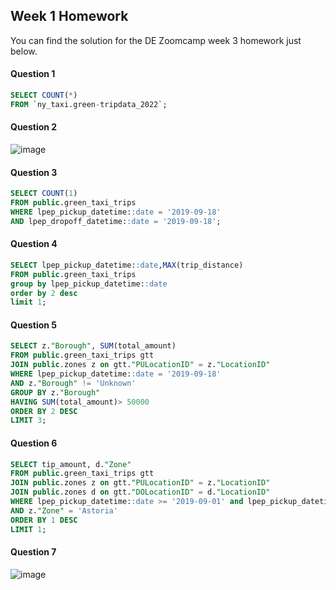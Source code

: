 ## Week 1 Homework
You can find the solution for the DE Zoomcamp week 3 homework just below.
#### Question 1

```sql
SELECT COUNT(*)
FROM `ny_taxi.green-tripdata_2022`;
```

#### Question 2
![image](https://github.com/jeanpaulrd1/data-engineering-zoomcamp/assets/19482586/ffdf9887-8c7f-44ab-b49d-45dbbdaf0a33)
#### Question 3
```sql
SELECT COUNT(1) 
FROM public.green_taxi_trips
WHERE lpep_pickup_datetime::date = '2019-09-18'
AND lpep_dropoff_datetime::date = '2019-09-18';
```
#### Question 4
```sql
SELECT lpep_pickup_datetime::date,MAX(trip_distance)
FROM public.green_taxi_trips
group by lpep_pickup_datetime::date
order by 2 desc
limit 1;
```
#### Question 5
```sql
SELECT z."Borough", SUM(total_amount)
FROM public.green_taxi_trips gtt
JOIN public.zones z on gtt."PULocationID" = z."LocationID"
WHERE lpep_pickup_datetime::date = '2019-09-18'
AND z."Borough" != 'Unknown'
GROUP BY z."Borough"
HAVING SUM(total_amount)> 50000
ORDER BY 2 DESC
LIMIT 3;
```
#### Question 6
```sql
SELECT tip_amount, d."Zone"
FROM public.green_taxi_trips gtt
JOIN public.zones z on gtt."PULocationID" = z."LocationID"
JOIN public.zones d on gtt."DOLocationID" = d."LocationID"
WHERE lpep_pickup_datetime::date >= '2019-09-01' and lpep_pickup_datetime::date <= '2019-09-30'
AND z."Zone" = 'Astoria'
ORDER BY 1 DESC
LIMIT 1;
```
#### Question 7
![image](https://github.com/jeanpaulrd1/data-engineering-zoomcamp/assets/19482586/1a53b062-bb4b-4bb9-b183-629d4b97ad41)
